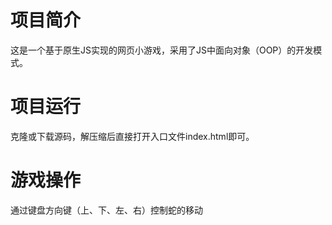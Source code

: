 # 项目简介
这是一个基于原生JS实现的网页小游戏，采用了JS中面向对象（OOP）的开发模式。
# 项目运行
克隆或下载源码，解压缩后直接打开入口文件index.html即可。
# 游戏操作
通过键盘方向键（上、下、左、右）控制蛇的移动

